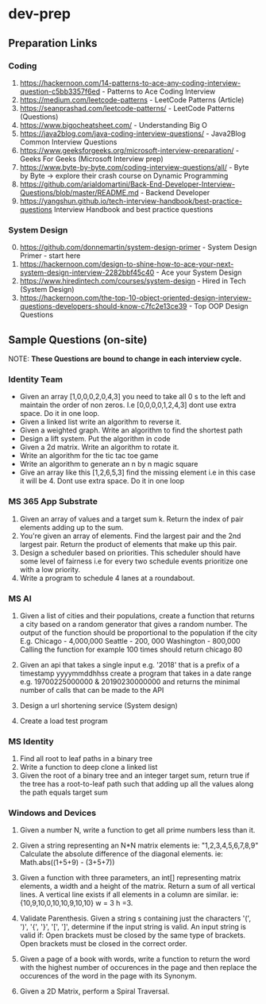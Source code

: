 # dev-prep

## Preparation Links
### Coding
1. https://hackernoon.com/14-patterns-to-ace-any-coding-interview-question-c5bb3357f6ed - Patterns to Ace Coding Interview
2. https://medium.com/leetcode-patterns - LeetCode Patterns (Article)
3. https://seanprashad.com/leetcode-patterns/ - LeetCode Patterns (Questions)
4. https://www.bigocheatsheet.com/ - Understanding Big O
5. https://java2blog.com/java-coding-interview-questions/ - Java2Blog Common Interview Questions
6. https://www.geeksforgeeks.org/microsoft-interview-preparation/ - Geeks For Geeks (Microsoft Interview prep)
7. https://www.byte-by-byte.com/coding-interview-questions/all/ - Byte by Byte -> explore their crash course on Dynamic Programming
8. https://github.com/arialdomartini/Back-End-Developer-Interview-Questions/blob/master/README.md - Backend Developer
9. https://yangshun.github.io/tech-interview-handbook/best-practice-questions Interview Handbook and best practice questions

### System Design
0. https://github.com/donnemartin/system-design-primer - System Design Primer - start here
1. https://hackernoon.com/design-to-shine-how-to-ace-your-next-system-design-interview-2282bbf45c40 - Ace your System Design
2. https://www.hiredintech.com/courses/system-design - Hired in Tech (System Design)
3. https://hackernoon.com/the-top-10-object-oriented-design-interview-questions-developers-should-know-c7fc2e13ce39 - Top OOP Design Questions


## Sample Questions (on-site) 
NOTE: **These Questions are bound to change in each interview cycle.**

### Identity Team
- Given an array [1,0,0,0,2,0,4,3] you need to take all 0 s to the left and maintain the order of non zeros. I.e [0,0,0,0,1,2,4,3] dont use extra space. Do it in one loop.
- Given a linked list write an algorithm to reverse it.
- Given a weighted graph. Write an algorithm to find the shortest path
- Design a lift system. Put the algorithm in code
- Given a 2d matrix. Write an algorithm to rotate it.
- Write an algorithm for the tic tac toe game
- Write an algorithm to generate an n by n magic square
- Give an array like this [1,2,6,5,3] find the missing element i.e in this case it will be 4. Dont use extra space. Do it in one loop

### MS 365 App Substrate
1. Given an array of values and a target sum k. Return the index of pair elements adding up to the sum.
2. You're given an array of elements. Find the largest pair and the 2nd largest pair. Return the product of elements that make up this pair.
3. Design a scheduler based on priorities. This scheduler should have some level of fairness i.e for every two schedule events prioritize one with a low priority.
4. Write a program to schedule 4 lanes at a roundabout.

### MS AI
1. Given a list of cities and their populations, create a function that returns a city based on a random generator that gives a random number. The output of the function should be proportional to the population if the city 
E.g. 
Chicago - 4,000,000
Seattle - 200, 000
Washington - 800,000
Calling the function for example 100 times should return chicago 80

2. Given an api that takes a single input e.g. '2018' that is a prefix of a timestamp yyyymmddhhss create a program that takes in a date range e.g. 19700225000000 & 20190230000000 and returns the minimal number of calls that can be made to the API

3. Design a url shortening service (System design) 

4. Create a load test program

### MS Identity
1. Find all root to leaf paths in a binary tree
2. Write a function to deep clone a linked list
3. Given the root of a binary tree and an integer target sum, return true if the tree has a root-to-leaf path such that adding up all the values along the path equals target sum

### Windows and Devices
1. Given a number N, write a function to get all prime numbers less than it.
2. Given a string representing an N*N matrix elements ie: "1,2,3,4,5,6,7,8,9"
   Calculate the absolute difference of the diagonal elements. ie: Math.abs((1+5+9) - (3+5+7))

3. Given a function with three parameters, an int[] representing matrix elements, a width and a height of the matrix. Return a sum of all vertical lines.
   A vertical line exists if all elements in a column are similar.
   ie: {10,9,10,0,10,10,9,10,10} w = 3 h =3.

4. Validate Parenthesis.
  Given a string s containing just the characters '(', ')', '{', '}', '[', ']', determine if the input string is valid.
  An input string is valid if:
  Open brackets must be closed by the same type of brackets.
  Open brackets must be closed in the correct order.
5. Given a page of a book with words, write a function to return the word with the highest number of occurences in the page and then replace
   the occurences of the word in the page with its Synonym.
6. Given a 2D Matrix, perform a Spiral Traversal.
